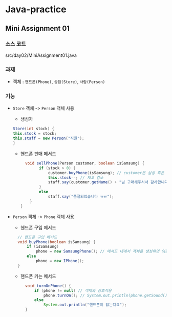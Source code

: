 # Java-practice

## Mini Assignment 01 

### 소스 코드 

src/day02/MiniAssignment01.java

### 과제 
- 객체 : `핸드폰(Phone)`, `상점(Store)`, `사람(Person)`

### 기능

- `Store` 객체 -> `Person` 객체 사용 
  - 생성자 
  ```java
  Store(int stock) {
  this.stock = stock;
  this.staff = new Person("직원");
  } 
  ```
  - 핸드폰 판매 메서드 
      ```java
        void sellPhone(Person customer, boolean isSamsung) {
              if (stock > 0) {
                  customer.buyPhone(isSamsung); // customer은 삼성 혹은 아이폰을 구매
                  this.stock--; // 재고 감소
                  staff.say(customer.getName() + "님 구매해주셔서 감사합니다 또오세용!");
              }
              else
                  staff.say("품절되었습니다 ㅠㅠ");
          }
      }
      ```

- `Person` 객체 -> `Phone` 객체 사용 
   - 핸드폰 구입 메서드
  ```java
    // 핸드폰 구입 메서드
    void buyPhone(boolean isSamsung) {
        if (isSamsung)
            phone = new SamsungPhone(); // 메서드 내에서 객체를 생성하면 의존성이 높아진다.
        else
            phone = new IPhone();
    }
    ```
  - 핸드폰 키는 메서드
    ```java
      void turnOnPhone() {
          if (phone != null) // 객체와 상호작용
              phone.turnOn(); // System.out.println(phone.getSound());
          else
              System.out.println("핸드폰이 없는디요");
      }
    ```
  

